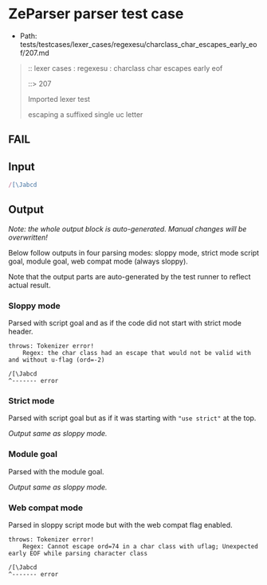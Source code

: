 # ZeParser parser test case

- Path: tests/testcases/lexer_cases/regexesu/charclass_char_escapes_early_eof/207.md

> :: lexer cases : regexesu : charclass char escapes early eof
>
> ::> 207
>
> Imported lexer test
>
> escaping a suffixed single uc letter

## FAIL

## Input

`````js
/[\Jabcd
`````

## Output

_Note: the whole output block is auto-generated. Manual changes will be overwritten!_

Below follow outputs in four parsing modes: sloppy mode, strict mode script goal, module goal, web compat mode (always sloppy).

Note that the output parts are auto-generated by the test runner to reflect actual result.

### Sloppy mode

Parsed with script goal and as if the code did not start with strict mode header.

`````
throws: Tokenizer error!
    Regex: the char class had an escape that would not be valid with and without u-flag (ord=-2)

/[\Jabcd
^------- error
`````

### Strict mode

Parsed with script goal but as if it was starting with `"use strict"` at the top.

_Output same as sloppy mode._

### Module goal

Parsed with the module goal.

_Output same as sloppy mode._

### Web compat mode

Parsed in sloppy script mode but with the web compat flag enabled.

`````
throws: Tokenizer error!
    Regex: Cannot escape ord=74 in a char class with uflag; Unexpected early EOF while parsing character class

/[\Jabcd
^------- error
`````

